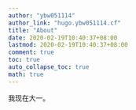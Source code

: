 ```yaml
---
author: "ybw051114"
author_link: "hugo.ybw051114.cf"
title: "About"
date: 2020-02-19T10:40:37+08:00
lastmod: 2020-02-19T10:40:37+08:00
comment: true
toc: true
auto_collapse_toc: true
math: true
---
```


<!--more-->

我现在大一。

